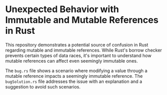 # Unexpected Behavior with Immutable and Mutable References in Rust

This repository demonstrates a potential source of confusion in Rust regarding mutable and immutable references.  While Rust's borrow checker prevents certain types of data races, it's important to understand how mutable references can affect even seemingly immutable ones.

The `bug.rs` file shows a scenario where modifying a value through a mutable reference impacts a seemingly immutable reference. The `bugSolution.rs` file addresses the issue with an explanation and a suggestion to avoid such scenarios.